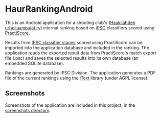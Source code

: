 # HaurRankingAndroid 

This is an Android application for a shooting club's ([Haukilahden urheiluampujat ry](www.haur.fi)) internal ranking based on [IPSC](http://www.ipsc.org/) classifiers scored using [PractiScore](https://practiscore.com/).

Results from [IPSC classifier stages](http://www.ipsc.org/classification/icsStages.php) scored using PractiScore can be imported into the application database and included in the ranking. The application reads the exported result data from PractiScore's match export file (.psc) and saves the selected results into its own database (an embedded SQLite database). 

Rankings are generated by IPSC Division. The application generates a PDF file of the current rankings using the [iText](https://itextpdf.com/en) library (under AGPL license).

## Screenshots 

Screenshots of the application are included in this project, in the [screenshots directory](https://github.com/jarnovirta/HaurRankingAndroid/tree/master/screenshots).
